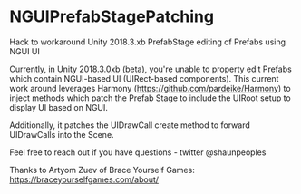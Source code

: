# NGUIPrefabStagePatching
Hack to workaround Unity 2018.3.xb PrefabStage editing of Prefabs using NGUI UI

Currently, in Unity 2018.3.0xb (beta), you're unable to property edit Prefabs which contain NGUI-based UI (UIRect-based components).
This current work around leverages Harmony (https://github.com/pardeike/Harmony) to inject methods which patch the Prefab Stage 
to include the UIRoot setup to display UI based on NGUI. 

Additionally, it patches the UIDrawCall create method to forward UIDrawCalls into the Scene.

Feel free to reach out if you have questions - twitter @shaunpeoples

Thanks to Artyom Zuev of Brace Yourself Games: https://braceyourselfgames.com/about/
